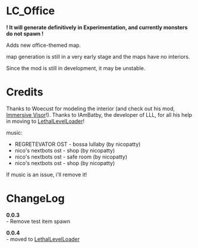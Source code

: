# LC_Office

**! It will generate definitively in Experimentation, and currently monsters do not spawn !**

Adds new office-themed map.

map generation is still in a very early stage and the maps have no interiors.

Since the mod is still in development, it may be unstable.

# Credits

Thanks to Woecust for modeling the interior (and check out his mod, [Immersive Visor](https://thunderstore.io/c/lethal-company/p/Woecust/Immersive_Visor)!).
Thanks to IAmBatby, the developer of LLL, for all his help in moving to [LethalLevelLoader](https://thunderstore.io/c/lethal-company/p/IAmBatby/LethalLevelLoader)!



music:

+ REGRETEVATOR OST - bossa lullaby (by nicopatty)
+ nico's nextbots ost - shop (by nicopatty)
+ nico's nextbots ost - safe room (by nicopatty)
+ nico's nextbots ost - shop (by nicopatty)

If music is an issue, i'll remove it!

# ChangeLog
**0.0.3**  
	- Remove test item spawn

**0.0.4**  
	- moved to [LethalLevelLoader](https://thunderstore.io/c/lethal-company/p/IAmBatby/LethalLevelLoader)
